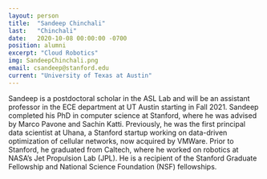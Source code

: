 ```yaml
---
layout: person
title:  "Sandeep Chinchali"
last:   "Chinchali"
date:   2020-10-08 00:00:00 -0700
position: alumni
excerpt: "Cloud Robotics"
img: SandeepChinchali.png
email: csandeep@stanford.edu
current: "University of Texas at Austin"
---
```


Sandeep is a postdoctoral scholar in the ASL Lab and will be an assistant professor in the ECE department at UT Austin starting in Fall 2021. Sandeep completed his PhD in computer science at Stanford, where he was advised by Marco Pavone and Sachin Katti. Previously, he was the first principal data scientist at Uhana, a Stanford startup working on data-driven optimization of cellular networks, now acquired by VMWare. Prior to Stanford, he graduated from Caltech, where he worked on robotics at NASA’s Jet Propulsion Lab (JPL). He is a recipient of the Stanford Graduate Fellowship and National Science Foundation (NSF) fellowships.
